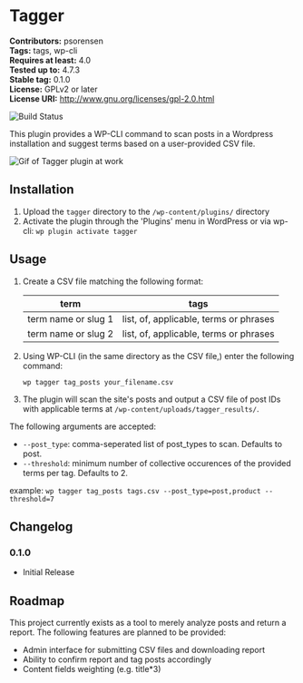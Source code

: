 # Tagger #
**Contributors:** psorensen  
**Tags:** tags, wp-cli  
**Requires at least:** 4.0  
**Tested up to:** 4.7.3  
**Stable tag:** 0.1.0  
**License:** GPLv2 or later  
**License URI:** http://www.gnu.org/licenses/gpl-2.0.html  

![Build Status](https://travis-ci.org/psorensen/tagger.svg?branch=master)

This plugin provides a WP-CLI command to scan posts in a Wordpress installation and suggest terms based on a user-provided CSV file.

![Gif of Tagger plugin at work](http://recordit.co/eXLesj12Pv)


## Installation ##

1. Upload the `tagger` directory to the `/wp-content/plugins/` directory
2. Activate the plugin through the 'Plugins' menu in WordPress or via wp-cli: `wp plugin activate tagger`

## Usage ##
1. Create a CSV file matching the following format:

	| term                | tags                                   |
	|---------------------|----------------------------------------|
	| term name or slug 1 | list, of, applicable, terms or phrases |
	| term name or slug 2 | list, of, applicable, terms or phrases |

2. Using WP-CLI (in the same directory as the CSV file,) enter the following command:

	`wp tagger tag_posts your_filename.csv`

3. The plugin will scan the site's posts and output a CSV file of post IDs with applicable terms at `/wp-content/uploads/tagger_results/`.

The following arguments are accepted:

- `--post_type`: comma-seperated list of post_types to scan. Defaults to post.
- `--threshold`: minimum number of collective occurences of the provided terms per tag. Defaults to 2.

example: `wp tagger tag_posts tags.csv --post_type=post,product --threshold=7`



## Changelog ##

### 0.1.0 ###
* Initial Release

## Roadmap ##

This project currently exists as a tool to merely analyze posts and return a report. The following features are planned to be provided:

- Admin interface for submitting CSV files and downloading report
- Ability to confirm report and tag posts accordingly
- Content fields weighting (e.g. title*3)


